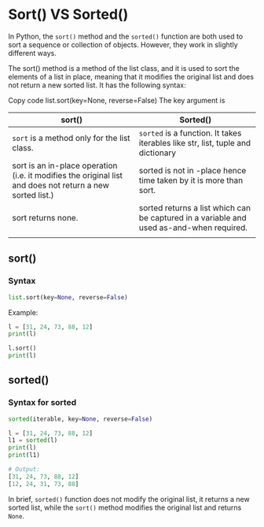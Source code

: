 # Sort() VS Sorted()

In Python, the `sort()` method and the `sorted()` function are both used to sort a sequence or collection of objects. However, they work in slightly different ways.

The sort() method is a method of the list class, and it is used to sort the elements of a list in place, meaning that it modifies the original list and does not return a new sorted list. It has the following syntax:

Copy code
list.sort(key=None, reverse=False)
The key argument is

|sort()|Sorted()|
|----------------------|------------------------|
|`sort` is a method only for the list class.| `sorted` is a function. It takes iterables like str, list, tuple and dictionary|
|sort is an in-place operation (i.e. it modifies the original list and does not return a new sorted list.)|sorted is not in -place hence time taken by it is more than sort.|
|sort returns none.| sorted returns a list which can be captured in a variable and used as-and-when required.|
|||

## sort()

### Syntax

```python
list.sort(key=None, reverse=False)

```

Example:

```python
l = [31, 24, 73, 88, 12]
print(l)

l.sort()
print(l)
```

## sorted()

### Syntax for sorted

```python
sorted(iterable, key=None, reverse=False)
```

```python
l = [31, 24, 73, 88, 12]
l1 = sorted(l)
print(l)
print(l1)

# Output:
[31, 24, 73, 88, 12]
[12, 24, 31, 73, 88]
```

In brief, `sorted()` function does not modify the original list, it returns a new sorted list, while the `sort()` method modifies the original list and returns `None`.
